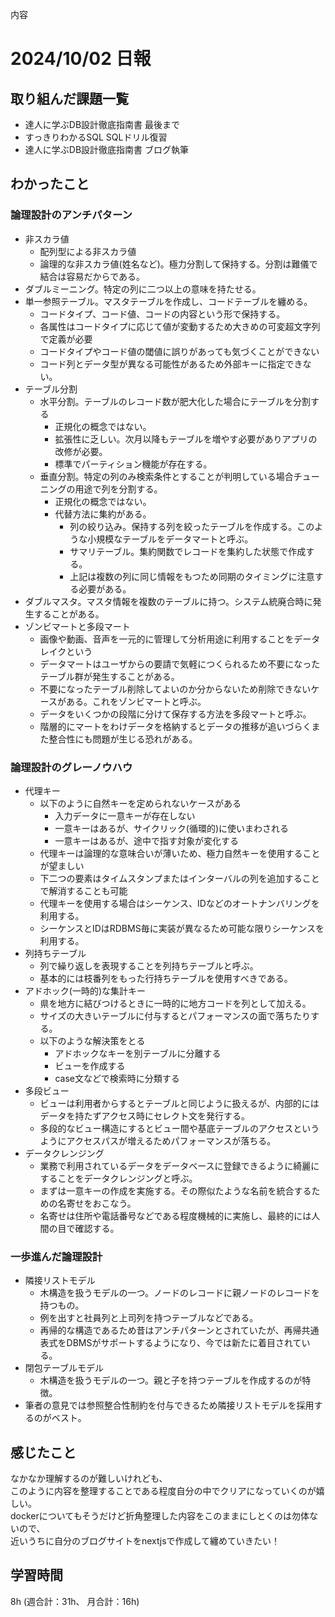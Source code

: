 内容
# 2024/10/02 日報
## 取り組んだ課題一覧
+ 達人に学ぶDB設計徹底指南書 最後まで
+ すっきりわかるSQL SQLドリル復習
+ 達人に学ぶDB設計徹底指南書 ブログ執筆

## わかったこと
### 論理設計のアンチパターン
+ 非スカラ値
    + 配列型による非スカラ値
    + 論理的な非スカラ値(姓名など)。極力分割して保持する。分割は難儀で結合は容易だからである。
+ ダブルミーニング。特定の列に二つ以上の意味を持たせる。
+ 単一参照テーブル。マスタテーブルを作成し、コードテーブルを纏める。
    + コードタイプ、コード値、コードの内容という形で保持する。
    + 各属性はコードタイプに応じて値が変動するため大きめの可変超文字列で定義が必要
    + コードタイプやコード値の閾値に誤りがあっても気づくことができない
    + コード列とデータ型が異なる可能性があるため外部キーに指定できない。
+ テーブル分割
    + 水平分割。テーブルのレコード数が肥大化した場合にテーブルを分割する
        + 正規化の概念ではない。
        + 拡張性に乏しい。次月以降もテーブルを増やす必要がありアプリの改修が必要。
        + 標準でパーティション機能が存在する。
    + 垂直分割。特定の列のみ検索条件とすることが判明している場合チューニングの用途で列を分割する。
        + 正規化の概念ではない。
        + 代替方法に集約がある。
            + 列の絞り込み。保持する列を絞ったテーブルを作成する。このような小規模なテーブルをデータマートと呼ぶ。  
            + サマリテーブル。集約関数でレコードを集約した状態で作成する。
            + 上記は複数の列に同じ情報をもつため同期のタイミングに注意する必要がある。
+ ダブルマスタ。マスタ情報を複数のテーブルに持つ。システム統廃合時に発生することがある。
+ ゾンビマートと多段マート
    + 画像や動画、音声を一元的に管理して分析用途に利用することをデータレイクという
    + データマートはユーザからの要請で気軽につくられるため不要になったテーブル群が発生することがある。
    + 不要になったテーブル削除してよいのか分からないため削除できないケースがある。これをゾンビマートと呼ぶ。
    + データをいくつかの段階に分けて保存する方法を多段マートと呼ぶ。
    + 階層的にマートをわけデータを格納するとデータの推移が追いづらくまた整合性にも問題が生じる恐れがある。

### 論理設計のグレーノウハウ
+ 代理キー
    + 以下のように自然キーを定められないケースがある
        + 入力データに一意キーが存在しない
        + 一意キーはあるが、サイクリック(循環的)に使いまわされる
        + 一意キーはあるが、途中で指す対象が変化する
    + 代理キーは論理的な意味合いが薄いため、極力自然キーを使用することが望ましい
    + 下二つの要素はタイムスタンプまたはインターバルの列を追加することで解消することも可能
    + 代理キーを使用する場合はシーケンス、IDなどのオートナンバリングを利用する。 
    + シーケンスとIDはRDBMS毎に実装が異なるため可能な限りシーケンスを利用する。
+ 列持ちテーブル
    + 列で繰り返しを表現することを列持ちテーブルと呼ぶ。
    + 基本的には枝番列をもった行持ちテーブルを使用すべきである。
+ アドホック(一時的)な集計キー
    + 県を地方に結びつけるときに一時的に地方コードを列として加える。
    + サイズの大きいテーブルに付与するとパフォーマンスの面で落ちたりする。
    + 以下のような解決策をとる
        + アドホックなキーを別テーブルに分離する
        + ビューを作成する
        + case文などで検索時に分類する
+ 多段ビュー
    + ビューは利用者からするとテーブルと同じように扱えるが、内部的にはデータを持たずアクセス時にセレクト文を発行する。
    + 多段的なビュー構造にするとビュー間や基底テーブルのアクセスというようにアクセスパスが増えるためパフォーマンスが落ちる。
+ データクレンジング
    + 業務で利用されているデータをデータベースに登録できるように綺麗にすることをデータクレンジングと呼ぶ。
    + まずは一意キーの作成を実施する。その際似たような名前を統合するための名寄せをおこなう。
    + 名寄せは住所や電話番号などである程度機械的に実施し、最終的には人間の目で確認する。

### 一歩進んだ論理設計
+ 隣接リストモデル
    + 木構造を扱うモデルの一つ。ノードのレコードに親ノードのレコードを持つもの。
    + 例を出すと社員列と上司列を持つテーブルなどである。
    + 再帰的な構造であるため昔はアンチパターンとされていたが、再帰共通表式をDBMSがサポートするようになり、今では新たに着目されている。
+ 閉包テーブルモデル
    + 木構造を扱うモデルの一つ。親と子を持つテーブルを作成するのが特徴。
+ 筆者の意見では参照整合性制約を付与できるため隣接リストモデルを採用するのがベスト。

## 感じたこと
なかなか理解するのが難しいけれども、  
このように内容を整理することである程度自分の中でクリアになっていくのが嬉しい。  
dockerについてもそうだけど折角整理した内容をこのままにしとくのは勿体ないので、  
近いうちに自分のブログサイトをnextjsで作成して纏めていきたい！

## 学習時間
8h (週合計：31h、 月合計：16h)